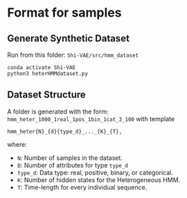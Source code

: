 # Format for samples

## Generate Synthetic Dataset
Run from this folder: `Shi-VAE/src/hmm_dataset`
```
conda activate Shi-VAE
python3 heterHMMdataset.py 
```

## Dataset Structure
A folder is generated with the form:
`hmm_heter_1000_1real_1pos_1bin_1cat_3_100`
with template
```
hmm_heter{N}_{d}{type_d}_..._{K}_{T},
```
where:
- `N`: Number of samples in the dataset.
- `D`: Number of attributes for type `type_d`
- `type_d`: Data type: real, positive, binary, or categorical.
- `K`: Number of hidden states for the Heterogeneous HMM.
- `T`: Time-length for every individual sequence. 

## 
